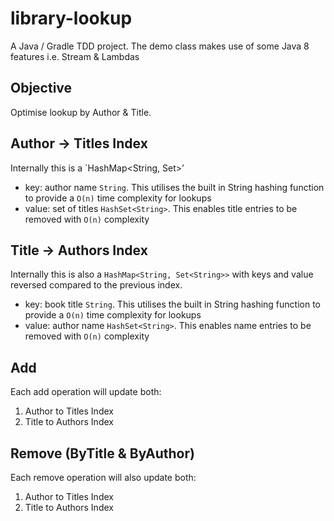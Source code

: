 # library-lookup
A Java / Gradle TDD project. The demo class makes use of some Java 8 features i.e. Stream & Lambdas

## Objective
Optimise lookup by Author & Title.

## Author -> Titles Index
Internally this is a `HashMap<String, Set<String>>’
- key: author name `String`. This utilises the built in String hashing function to provide a `O(n)` time complexity for lookups
- value: set of titles `HashSet<String>`. This enables title entries to be removed with `O(n)` complexity

## Title -> Authors Index
Internally this is also a `HashMap<String, Set<String>>` with keys and value reversed compared to the previous index.
- key: book title `String`. This utilises the built in String hashing function to provide a `O(n)` time complexity for lookups
- value: author name `HashSet<String>`. This enables name entries to be removed with `O(n)` complexity

## Add
Each add operation will update both: 
  1. Author to Titles Index
  2. Title to Authors Index

## Remove (ByTitle & ByAuthor)
Each remove operation will also update both: 
  1. Author to Titles Index
  2. Title to Authors Index

